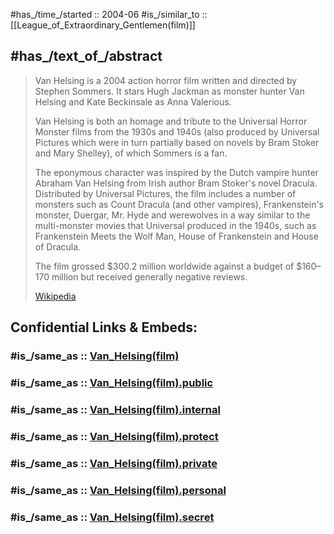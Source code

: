 
#has_/time_/started :: 2004-06 
#is_/similar_to :: [[League_of_Extraordinary_Gentlemen(film)]] 

## #has_/text_of_/abstract 

> Van Helsing is a 2004 action horror film written and directed by Stephen Sommers. 
> It stars Hugh Jackman as monster hunter Van Helsing 
> and Kate Beckinsale as Anna Valerious. 
> 
> Van Helsing is both an homage and tribute 
> to the Universal Horror Monster films from the 1930s and 1940s 
> (also produced by Universal Pictures 
> which were in turn partially based on novels by Bram Stoker and Mary Shelley), 
> of which Sommers is a fan.
>
> The eponymous character was inspired by the Dutch vampire hunter Abraham Van Helsing 
> from Irish author Bram Stoker's novel Dracula. 
> Distributed by Universal Pictures, the film includes a number of monsters 
> such as Count Dracula (and other vampires), Frankenstein's monster, Duergar, 
> Mr. Hyde and werewolves in a way similar to the multi-monster movies 
> that Universal produced in the 1940s, such as Frankenstein Meets the Wolf Man, 
> House of Frankenstein and House of Dracula. 
> 
> The film grossed $300.2 million worldwide 
> against a budget of $160–170 million but received generally negative reviews.
>
> [Wikipedia](https://en.wikipedia.org/wiki/Van%20Helsing%20(film))


## Confidential Links & Embeds: 

### #is_/same_as :: [Van_Helsing(film)](/_Standards/Society/Communication/Media/Movie/Movie-Genre/Fantasy-Movie/Van_Helsing(film).md) 

### #is_/same_as :: [Van_Helsing(film).public](/_public/Society/Communication/Media/Movie/Movie-Genre/Fantasy-Movie/Van_Helsing(film).public.md) 

### #is_/same_as :: [Van_Helsing(film).internal](/_internal/Society/Communication/Media/Movie/Movie-Genre/Fantasy-Movie/Van_Helsing(film).internal.md) 

### #is_/same_as :: [Van_Helsing(film).protect](/_protect/Society/Communication/Media/Movie/Movie-Genre/Fantasy-Movie/Van_Helsing(film).protect.md) 

### #is_/same_as :: [Van_Helsing(film).private](/_private/Society/Communication/Media/Movie/Movie-Genre/Fantasy-Movie/Van_Helsing(film).private.md) 

### #is_/same_as :: [Van_Helsing(film).personal](/_personal/Society/Communication/Media/Movie/Movie-Genre/Fantasy-Movie/Van_Helsing(film).personal.md) 

### #is_/same_as :: [Van_Helsing(film).secret](/_secret/Society/Communication/Media/Movie/Movie-Genre/Fantasy-Movie/Van_Helsing(film).secret.md)

